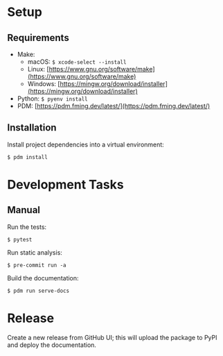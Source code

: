 # Setup

## Requirements

* Make:
    * macOS: `$ xcode-select --install`
    * Linux: [https://www.gnu.org/software/make](https://www.gnu.org/software/make)
    * Windows: [https://mingw.org/download/installer](https://mingw.org/download/installer)
* Python: `$ pyenv install`
* PDM: [https://pdm.fming.dev/latest/](https://pdm.fming.dev/latest/)


## Installation

Install project dependencies into a virtual environment:

```text
$ pdm install
```

# Development Tasks

## Manual

Run the tests:

```text
$ pytest
```

Run static analysis:

```text
$ pre-commit run -a
```

Build the documentation:

```text
$ pdm run serve-docs
```

# Release

Create a new release from GitHub UI; this will upload the package to PyPI and deploy the documentation.
